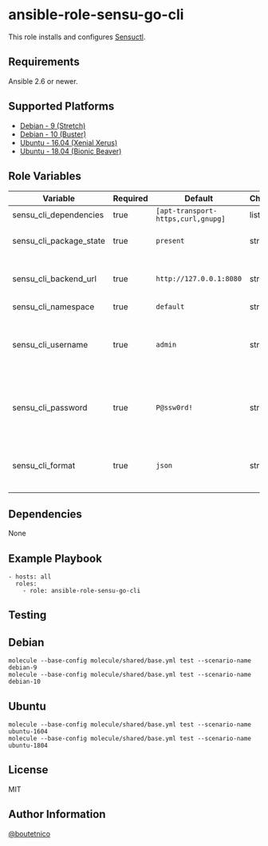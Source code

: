 ansible-role-sensu-go-cli
=========================

This role installs and configures [Sensuctl](https://docs.sensu.io/sensu-go/latest/sensuctl/reference/).

Requirements
------------

Ansible 2.6 or newer.

Supported Platforms
-------------------

- [Debian - 9 (Stretch)](https://wiki.debian.org/DebianStretch)
- [Debian - 10 (Buster)](https://wiki.debian.org/DebianBuster)
- [Ubuntu - 16.04 (Xenial Xerus)](http://releases.ubuntu.com/16.04/)
- [Ubuntu - 18.04 (Bionic Beaver)](http://releases.ubuntu.com/18.04/)

Role Variables
--------------

| Variable                     | Required | Default                           | Choices   | Comments                                      |
|------------------------------|----------|-----------------------------------|-----------|-----------------------------------------------|
| sensu_cli_dependencies       | true     | `[apt-transport-https,curl,gnupg]`| list      |                                               |
| sensu_cli_package_state      | true     | `present`                         | string    | Use  `latest` to upgrade.                     |
| sensu_cli_backend_url        | true     | `http://127.0.0.1:8080`           | string    | Url to sensu backend API.                     |
| sensu_cli_namespace          | true     | `default`                         | string    |                                               |
| sensu_cli_username           | true     | `admin`                           | string    | Should match username set in sensu backend.   |
| sensu_cli_password           | true     | `P@ssw0rd!`                       | string    | Should match password set in sensu backend.   |
| sensu_cli_format             | true     | `json`                            | string    | One of: tabular, wrapped-json, yaml, json.    |

Dependencies
------------

None

Example Playbook
----------------

    - hosts: all
      roles:
        - role: ansible-role-sensu-go-cli

Testing
-------

## Debian

    molecule --base-config molecule/shared/base.yml test --scenario-name debian-9
    molecule --base-config molecule/shared/base.yml test --scenario-name debian-10

## Ubuntu

    molecule --base-config molecule/shared/base.yml test --scenario-name ubuntu-1604
    molecule --base-config molecule/shared/base.yml test --scenario-name ubuntu-1804

License
-------

MIT

Author Information
------------------

[@boutetnico](https://github.com/boutetnico)
